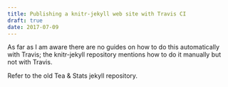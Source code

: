 ```yaml
---
title: Publishing a knitr-jekyll web site with Travis CI
draft: true
date: 2017-07-09
---
```


As far as I am aware there are no guides on how to do this automatically with Travis; the knitr-jekyll repository mentions how to do it manually but not with Travis.

Refer to the old Tea & Stats jekyll repository.